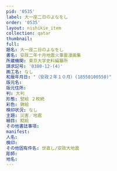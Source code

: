 ```yaml
---
pid: '0535'
label: 大一座二日のよなをし
order: '0535'
layout: nishikie_item
collection: qatar
thumbnail: 
full: 
題名: 大一座二日のよなをし
書名: 安政二年十月地震火事雷漫画集
所蔵機関: 東京大学史料編纂所
請求記号: '0380-12-(4)'
画工名: なし
和暦年月日: "（安政２年１０月）(18550100550)"
版元名: 
版元住所: 
判: 大判
形態: 竪絵 ２枚続
彩色: 錦絵
検印状況: なし
主題: 災害／地震
細目: 鯰絵
その他書誌事項: 
manifest: 
人名: 
検印: 
その他固有件名: 世直し/安政大地震
彫師: 
地名: 
---
```


